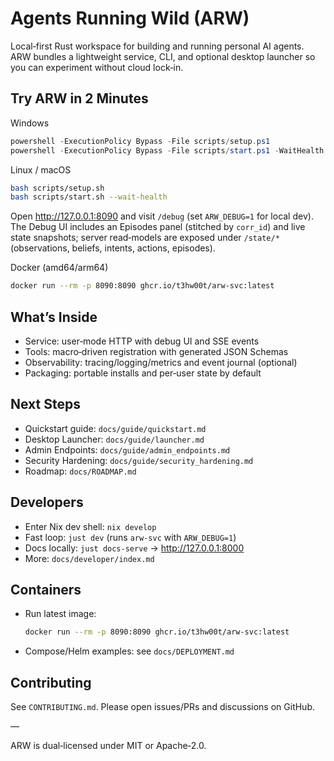 # Agents Running Wild (ARW)

Local‑first Rust workspace for building and running personal AI agents. ARW bundles a lightweight service, CLI, and optional desktop launcher so you can experiment without cloud lock‑in.

## Try ARW in 2 Minutes

Windows
```powershell
powershell -ExecutionPolicy Bypass -File scripts/setup.ps1
powershell -ExecutionPolicy Bypass -File scripts/start.ps1 -WaitHealth
```

Linux / macOS
```bash
bash scripts/setup.sh
bash scripts/start.sh --wait-health
```

Open http://127.0.0.1:8090 and visit `/debug` (set `ARW_DEBUG=1` for local dev). The Debug UI includes an Episodes panel (stitched by `corr_id`) and live state snapshots; server read‑models are exposed under `/state/*` (observations, beliefs, intents, actions, episodes).

Docker (amd64/arm64)
```bash
docker run --rm -p 8090:8090 ghcr.io/t3hw00t/arw-svc:latest
```

## What’s Inside

- Service: user‑mode HTTP with debug UI and SSE events
- Tools: macro‑driven registration with generated JSON Schemas
- Observability: tracing/logging/metrics and event journal (optional)
- Packaging: portable installs and per‑user state by default

## Next Steps

- Quickstart guide: `docs/guide/quickstart.md`
- Desktop Launcher: `docs/guide/launcher.md`
- Admin Endpoints: `docs/guide/admin_endpoints.md`
- Security Hardening: `docs/guide/security_hardening.md`
- Roadmap: `docs/ROADMAP.md`

## Developers

- Enter Nix dev shell: `nix develop`
- Fast loop: `just dev` (runs `arw-svc` with `ARW_DEBUG=1`)
- Docs locally: `just docs-serve` → http://127.0.0.1:8000
- More: `docs/developer/index.md`

## Containers

- Run latest image:
  ```bash
  docker run --rm -p 8090:8090 ghcr.io/t3hw00t/arw-svc:latest
  ```
- Compose/Helm examples: see `docs/DEPLOYMENT.md`

## Contributing

See `CONTRIBUTING.md`. Please open issues/PRs and discussions on GitHub.

—

ARW is dual‑licensed under MIT or Apache‑2.0.
